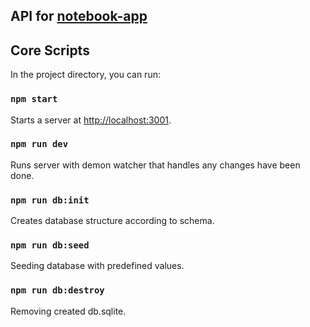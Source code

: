 ## API for [notebook-app](https://github.com/YuliiaChudak/notebook-app) 

## Core Scripts

In the project directory, you can run:

### `npm start`

Starts a server at
[http://localhost:3001](http://localhost:3001).

### `npm run dev`

Runs server with demon watcher that handles any changes have been done.

### `npm run db:init`

Creates database structure according to schema.

### `npm run db:seed`

Seeding database with predefined values.

### `npm run db:destroy`

Removing created db.sqlite.

